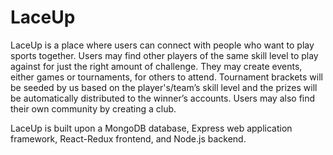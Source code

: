 # LaceUp

LaceUp is a place where users can connect with people who want to play sports together. Users may find other players of the same skill level to play against for just the right amount of challenge. They may create events, either games or tournaments, for others to attend. Tournament brackets will be seeded by us based on the player's/team’s skill level and the prizes will be automatically distributed to the winner’s accounts. Users may also find their own community by creating a club. 

LaceUp is built upon a MongoDB database, Express web application framework, React-Redux frontend, and Node.js backend. 
